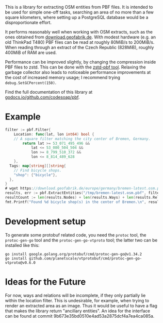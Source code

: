 This is a library for extracting OSM entities from PBF files. It is
intended to be used for simple one-off tasks, searching an area of
no more than a few square kilometers, where setting up a PostgreSQL
database would be a disproportionate effort.

It performs reasonably well when working with
OSM extracts, such as the ones obtained from
[download.geofabrik.de](https://download.geofabrik.de/). With modest
hardware (e.g. an old ThinkPad T480) PBF files can be read at roughly
80MiB/s to 200MiB/s. When reading through an extract of the Czech
Republic (828MiB), roughly 400MiB of RAM are used.

Performance can be improved slightly, by changing the compression
inside PBF files to zstd. This can be done with the [zstd-pbf
tool](https://github.com/codesoap/zstd-pbf). Relaxing the garbage
collector also leads to noticeable performance improvements at the cost
of increased memory usage; I recommend trying `debug.SetGCPercent(150)`.

Find the full documentation of this library at
[godocs.io/github.com/codesoap/pbf](https://godocs.io/github.com/codesoap/pbf).

# Example
```go
filter := pbf.Filter{
	Location: func(lat, lon int64) bool {
    // A square filter matching the city center of Bremen, Germany.
		return lat >= 53_071_495_496 &&
			lat <= 53_080_504_504 &&
			lon >= 8_799_510_372 &&
			lon <= 8_814_489_628
	},
  Tags: map[string][]string{
    // Find bicycle shops.
    "shop": {"bicycle"},
  },
}
# wget https://download.geofabrik.de/europe/germany/bremen-latest.osm.pbf
results, err := pbf.ExtractEntities("/tmp/bremen-latest.osm.pbf", filter)
resultCount := len(results.Nodes) + len(results.Ways) + len(results.Relations)
fmt.Printf("Found %d bicycle shop(s) in the center of Bremen.\n", resultCount)
```

# Development setup
To generate some protobuf related code, you need the `protoc` tool, the
`protoc-gen-go` tool and the `protoc-gen-go-vtproto` tool; the latter
two can be installed like this:

```
go install google.golang.org/protobuf/cmd/protoc-gen-go@v1.34.2
go install github.com/planetscale/vtprotobuf/cmd/protoc-gen-go-vtproto@v0.6.0
```

# Ideas for the Future
For now, ways and relations will be incomplete, if they only
partially lie within the location filter. This is undesirable, for
example, when trying to render an extracted area as an image. Thus
it would be useful to have a flag that makes the library return
"ancillary entities". An idea for the interface can be found at commit
9b673e35bd0510e4ad53a2875dcf4a7ea4ca085a.
